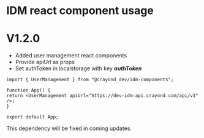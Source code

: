 # IDM react component usage


# V1.2.0



* Added user management react components
* Provide apiUrl as props
* Set authToken in localstorage with key **_authToken_**


```
import { UserManagement } from "@crayond_dev/idm-components";

function App() {
return <UserManagement apiUrl="https://dev-idm-api.crayond.com/api/v1" />;
}

export default App;
```


This dependency will be fixed in coming updates.
